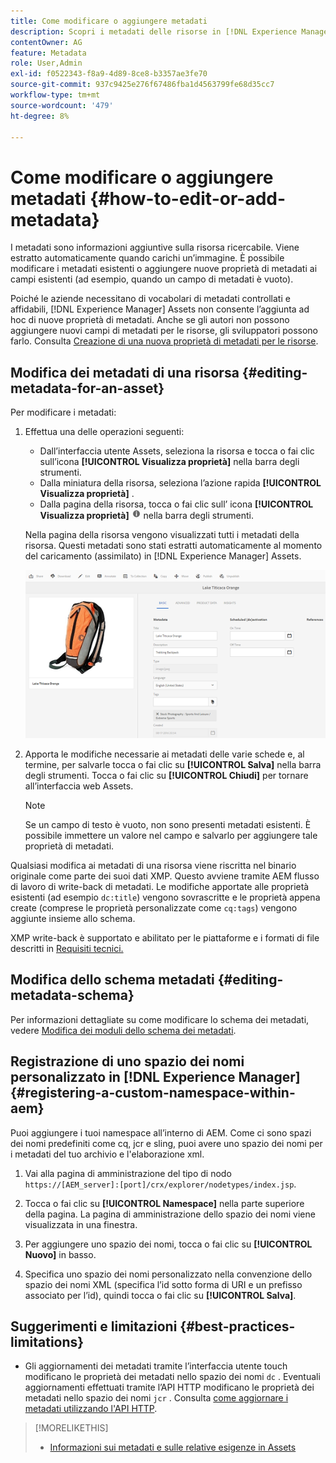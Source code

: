 ```yaml
---
title: Come modificare o aggiungere metadati
description: Scopri i metadati delle risorse in [!DNL Experience Manager] Risorse e vari modi per modificare i metadati delle risorse.
contentOwner: AG
feature: Metadata
role: User,Admin
exl-id: f0522343-f8a9-4d89-8ce8-b3357ae3fe70
source-git-commit: 937c9425e276f67486fba1d4563799fe68d35cc7
workflow-type: tm+mt
source-wordcount: '479'
ht-degree: 8%

---
```


# Come modificare o aggiungere metadati {#how-to-edit-or-add-metadata}

I metadati sono informazioni aggiuntive sulla risorsa ricercabile. Viene estratto automaticamente quando carichi un’immagine. È possibile modificare i metadati esistenti o aggiungere nuove proprietà di metadati ai campi esistenti (ad esempio, quando un campo di metadati è vuoto).

Poiché le aziende necessitano di vocabolari di metadati controllati e affidabili, [!DNL Experience Manager] Assets non consente l’aggiunta ad hoc di nuove proprietà di metadati. Anche se gli autori non possono aggiungere nuovi campi di metadati per le risorse, gli sviluppatori possono farlo. Consulta [Creazione di una nuova proprietà di metadati per le risorse](meta-edit.md#editing-metadata-schema).

## Modifica dei metadati di una risorsa {#editing-metadata-for-an-asset}

Per modificare i metadati:

1. Effettua una delle operazioni seguenti:

   * Dall’interfaccia utente Assets, seleziona la risorsa e tocca o fai clic sull’icona **[!UICONTROL Visualizza proprietà]** nella barra degli strumenti.
   * Dalla miniatura della risorsa, seleziona l’azione rapida **[!UICONTROL Visualizza proprietà]** .
   * Dalla pagina della risorsa, tocca o fai clic sull’ icona **[!UICONTROL Visualizza proprietà]** ![info icona](assets/do-not-localize/info_icon.png) nella barra degli strumenti.

   Nella pagina della risorsa vengono visualizzati tutti i metadati della risorsa. Questi metadati sono stati estratti automaticamente al momento del caricamento (assimilato) in [!DNL Experience Manager] Assets.

   ![chlimage_1-169](assets/chlimage_1-169.png)

1. Apporta le modifiche necessarie ai metadati delle varie schede e, al termine, per salvarle tocca o fai clic su **[!UICONTROL Salva]** nella barra degli strumenti. Tocca o fai clic su **[!UICONTROL Chiudi]** per tornare all’interfaccia web Assets.

   >[!NOTE]
   >
   >Se un campo di testo è vuoto, non sono presenti metadati esistenti. È possibile immettere un valore nel campo e salvarlo per aggiungere tale proprietà di metadati.

Qualsiasi modifica ai metadati di una risorsa viene riscritta nel binario originale come parte dei suoi dati XMP. Questo avviene tramite AEM flusso di lavoro di write-back di metadati. Le modifiche apportate alle proprietà esistenti (ad esempio `dc:title`) vengono sovrascritte e le proprietà appena create (comprese le proprietà personalizzate come `cq:tags`) vengono aggiunte insieme allo schema.

XMP write-back è supportato e abilitato per le piattaforme e i formati di file descritti in [Requisiti tecnici.](/help/sites-deploying/technical-requirements.md)

## Modifica dello schema metadati {#editing-metadata-schema}

Per informazioni dettagliate su come modificare lo schema dei metadati, vedere [Modifica dei moduli dello schema dei metadati](metadata-schemas.md#editing-metadata-schema-forms).

## Registrazione di uno spazio dei nomi personalizzato in [!DNL Experience Manager] {#registering-a-custom-namespace-within-aem}

Puoi aggiungere i tuoi namespace all’interno di AEM. Come ci sono spazi dei nomi predefiniti come cq, jcr e sling, puoi avere uno spazio dei nomi per i metadati del tuo archivio e l&#39;elaborazione xml.

1. Vai alla pagina di amministrazione del tipo di nodo `https://[AEM_server]:[port]/crx/explorer/nodetypes/index.jsp`.
1. Tocca o fai clic su **[!UICONTROL Namespace]** nella parte superiore della pagina. La pagina di amministrazione dello spazio dei nomi viene visualizzata in una finestra.

1. Per aggiungere uno spazio dei nomi, tocca o fai clic su **[!UICONTROL Nuovo]** in basso.
1. Specifica uno spazio dei nomi personalizzato nella convenzione dello spazio dei nomi XML (specifica l’id sotto forma di URI e un prefisso associato per l’id), quindi tocca o fai clic su **[!UICONTROL Salva]**.

## Suggerimenti e limitazioni {#best-practices-limitations}

* Gli aggiornamenti dei metadati tramite l’interfaccia utente touch modificano le proprietà dei metadati nello spazio dei nomi `dc` . Eventuali aggiornamenti effettuati tramite l’API HTTP modificano le proprietà dei metadati nello spazio dei nomi `jcr` . Consulta [come aggiornare i metadati utilizzando l&#39;API HTTP](/help/assets/mac-api-assets.md#update-asset-metadata).

>[!MORELIKETHIS]
>
>* [Informazioni sui metadati e sulle relative esigenze in Assets](metadata.md)

